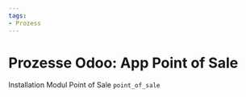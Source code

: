 ```yaml
---
tags:
- Prozess
---
```

# Prozesse Odoo: App Point of Sale
Installation Modul Point of Sale `point_of_sale`

